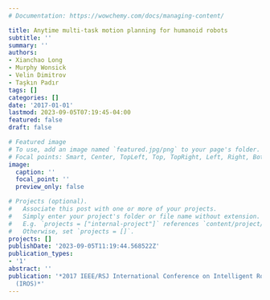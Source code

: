 ```yaml
---
# Documentation: https://wowchemy.com/docs/managing-content/

title: Anytime multi-task motion planning for humanoid robots
subtitle: ''
summary: ''
authors:
- Xianchao Long
- Murphy Wonsick
- Velin Dimitrov
- Taşkın Padır
tags: []
categories: []
date: '2017-01-01'
lastmod: 2023-09-05T07:19:45-04:00
featured: false
draft: false

# Featured image
# To use, add an image named `featured.jpg/png` to your page's folder.
# Focal points: Smart, Center, TopLeft, Top, TopRight, Left, Right, BottomLeft, Bottom, BottomRight.
image:
  caption: ''
  focal_point: ''
  preview_only: false

# Projects (optional).
#   Associate this post with one or more of your projects.
#   Simply enter your project's folder or file name without extension.
#   E.g. `projects = ["internal-project"]` references `content/project/deep-learning/index.md`.
#   Otherwise, set `projects = []`.
projects: []
publishDate: '2023-09-05T11:19:44.568522Z'
publication_types:
- '1'
abstract: ''
publication: '*2017 IEEE/RSJ International Conference on Intelligent Robots and Systems
  (IROS)*'
---
```

